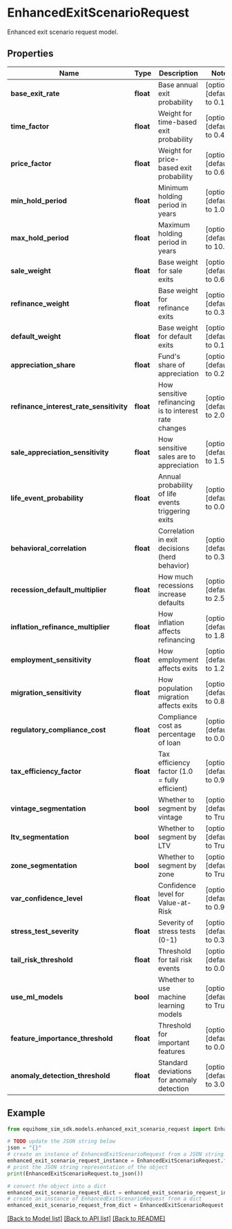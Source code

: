 # EnhancedExitScenarioRequest

Enhanced exit scenario request model.

## Properties

Name | Type | Description | Notes
------------ | ------------- | ------------- | -------------
**base_exit_rate** | **float** | Base annual exit probability | [optional] [default to 0.1]
**time_factor** | **float** | Weight for time-based exit probability | [optional] [default to 0.4]
**price_factor** | **float** | Weight for price-based exit probability | [optional] [default to 0.6]
**min_hold_period** | **float** | Minimum holding period in years | [optional] [default to 1.0]
**max_hold_period** | **float** | Maximum holding period in years | [optional] [default to 10.0]
**sale_weight** | **float** | Base weight for sale exits | [optional] [default to 0.6]
**refinance_weight** | **float** | Base weight for refinance exits | [optional] [default to 0.3]
**default_weight** | **float** | Base weight for default exits | [optional] [default to 0.1]
**appreciation_share** | **float** | Fund&#39;s share of appreciation | [optional] [default to 0.2]
**refinance_interest_rate_sensitivity** | **float** | How sensitive refinancing is to interest rate changes | [optional] [default to 2.0]
**sale_appreciation_sensitivity** | **float** | How sensitive sales are to appreciation | [optional] [default to 1.5]
**life_event_probability** | **float** | Annual probability of life events triggering exits | [optional] [default to 0.05]
**behavioral_correlation** | **float** | Correlation in exit decisions (herd behavior) | [optional] [default to 0.3]
**recession_default_multiplier** | **float** | How much recessions increase defaults | [optional] [default to 2.5]
**inflation_refinance_multiplier** | **float** | How inflation affects refinancing | [optional] [default to 1.8]
**employment_sensitivity** | **float** | How employment affects exits | [optional] [default to 1.2]
**migration_sensitivity** | **float** | How population migration affects exits | [optional] [default to 0.8]
**regulatory_compliance_cost** | **float** | Compliance cost as percentage of loan | [optional] [default to 0.01]
**tax_efficiency_factor** | **float** | Tax efficiency factor (1.0 &#x3D; fully efficient) | [optional] [default to 0.9]
**vintage_segmentation** | **bool** | Whether to segment by vintage | [optional] [default to True]
**ltv_segmentation** | **bool** | Whether to segment by LTV | [optional] [default to True]
**zone_segmentation** | **bool** | Whether to segment by zone | [optional] [default to True]
**var_confidence_level** | **float** | Confidence level for Value-at-Risk | [optional] [default to 0.95]
**stress_test_severity** | **float** | Severity of stress tests (0-1) | [optional] [default to 0.3]
**tail_risk_threshold** | **float** | Threshold for tail risk events | [optional] [default to 0.05]
**use_ml_models** | **bool** | Whether to use machine learning models | [optional] [default to True]
**feature_importance_threshold** | **float** | Threshold for important features | [optional] [default to 0.05]
**anomaly_detection_threshold** | **float** | Standard deviations for anomaly detection | [optional] [default to 3.0]

## Example

```python
from equihome_sim_sdk.models.enhanced_exit_scenario_request import EnhancedExitScenarioRequest

# TODO update the JSON string below
json = "{}"
# create an instance of EnhancedExitScenarioRequest from a JSON string
enhanced_exit_scenario_request_instance = EnhancedExitScenarioRequest.from_json(json)
# print the JSON string representation of the object
print(EnhancedExitScenarioRequest.to_json())

# convert the object into a dict
enhanced_exit_scenario_request_dict = enhanced_exit_scenario_request_instance.to_dict()
# create an instance of EnhancedExitScenarioRequest from a dict
enhanced_exit_scenario_request_from_dict = EnhancedExitScenarioRequest.from_dict(enhanced_exit_scenario_request_dict)
```
[[Back to Model list]](../README.md#documentation-for-models) [[Back to API list]](../README.md#documentation-for-api-endpoints) [[Back to README]](../README.md)



